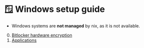 # 🪟 Windows setup guide

- Windows systems are **not managed** by nix, as it is not available.

0. [Bitlocker hardware encryption](https://github.com/samiuens/machines/blob/master/docs/systems/windows/bitlocker-hwe.md)
1. [Applications](https://github.com/samiuens/machines/blob/master/docs/systems/windows/applications.md)
